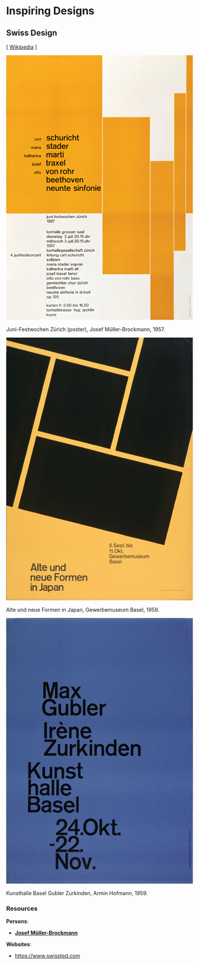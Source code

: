 # Inspiring Designs

## Swiss Design

[ [Wikipedia](https://en.wikipedia.org/wiki/International_Typographic_Style) ]

![](swiss-design/1957-juni-festwochen-zürich--josef-müller-brockmann.jpg)

Juni-Festwochen Zürich (poster), Josef Müller-Brockmann, 1957.

![](swiss-design/1959-alte-und-neue-formen-in-japan--gewerbemuseum-basel.jpg)

Alte und neue Formen in Japan, Gewerbemuseum Basel, 1959.

![](swiss-design/1959-kunsthalle-basel-gubler-zurkinden--armin-hofmann.jpg)

Kunsthalle Basel Gubler Zurkinden, Armin Hofmann, 1959.

### Resources

**Persons**:

- [**Josef Müller-Brockmann**](https://en.wikipedia.org/wiki/Josef_M%C3%BCller-Brockmann)

**Websites**:

- <https://www.swissted.com>

